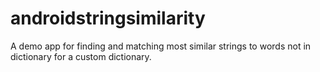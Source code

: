 androidstringsimilarity
=======================

A demo app for finding and matching most similar strings to words not in dictionary for a custom dictionary.
